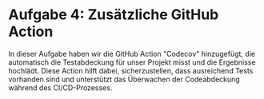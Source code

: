 # Aufgabe 4: Zusätzliche GitHub Action

In dieser Aufgabe haben wir die GitHub Action "Codecov" hinzugefügt, die automatisch die Testabdeckung für unser Projekt misst und die Ergebnisse hochlädt. Diese Action hilft dabei, sicherzustellen, dass ausreichend Tests vorhanden sind und unterstützt das Überwachen der Codeabdeckung während des CI/CD-Prozesses.
